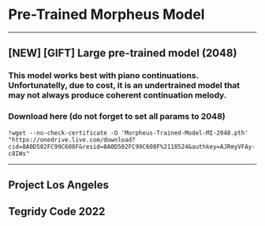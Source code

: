 # Pre-Trained Morpheus Model

***

## [NEW] [GIFT] Large pre-trained model (2048)

### This model works best with piano continuations. Unfortunatelly, due to cost, it is an undertrained model that may not always produce coherent continuation melody.

### Download here (do not forget to set all params to 2048)

```
!wget --no-check-certificate -O 'Morpheus-Trained-Model-MI-2048.pth' "https://onedrive.live.com/download?cid=8A0D502FC99C608F&resid=8A0D502FC99C608F%2118524&authkey=AJRmyVFAy-c8IWs"
```

***

## Project Los Angeles
## Tegridy Code 2022
